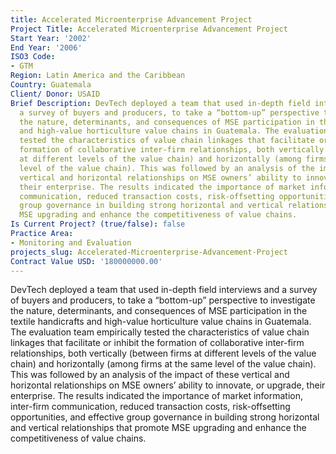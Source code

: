 ```yaml
---
title: Accelerated Microenterprise Advancement Project
Project Title: Accelerated Microenterprise Advancement Project
Start Year: '2002'
End Year: '2006'
ISO3 Code:
- GTM
Region: Latin America and the Caribbean
Country: Guatemala
Client/ Donor: USAID
Brief Description: DevTech deployed a team that used in-depth field interviews and
  a survey of buyers and producers, to take a “bottom-up” perspective to investigate
  the nature, determinants, and consequences of MSE participation in the textile handicrafts
  and high-value horticulture value chains in Guatemala. The evaluation team empirically
  tested the characteristics of value chain linkages that facilitate or inhibit the
  formation of collaborative inter-firm relationships, both vertically (between firms
  at different levels of the value chain) and horizontally (among firms at the same
  level of the value chain). This was followed by an analysis of the impact of these
  vertical and horizontal relationships on MSE owners’ ability to innovate, or upgrade,
  their enterprise. The results indicated the importance of market information, inter-firm
  communication, reduced transaction costs, risk-offsetting opportunities, and effective
  group governance in building strong horizontal and vertical relationships that promote
  MSE upgrading and enhance the competitiveness of value chains.
Is Current Project? (true/false): false
Practice Area:
- Monitoring and Evaluation
projects_slug: Accelerated-Microenterprise-Advancement-Project
Contract Value USD: '180000000.00'
---
```


DevTech deployed a team that used in-depth field interviews and a survey of buyers and producers, to take a “bottom-up” perspective to investigate the nature, determinants, and consequences of MSE participation in the textile handicrafts and high-value horticulture value chains in Guatemala. The evaluation team empirically tested the characteristics of value chain linkages that facilitate or inhibit the formation of collaborative inter-firm relationships, both vertically (between firms at different levels of the value chain) and horizontally (among firms at the same level of the value chain). This was followed by an analysis of the impact of these vertical and horizontal relationships on MSE owners’ ability to innovate, or upgrade, their enterprise. The results indicated the importance of market information, inter-firm communication, reduced transaction costs, risk-offsetting opportunities, and effective group governance in building strong horizontal and vertical relationships that promote MSE upgrading and enhance the competitiveness of value chains.